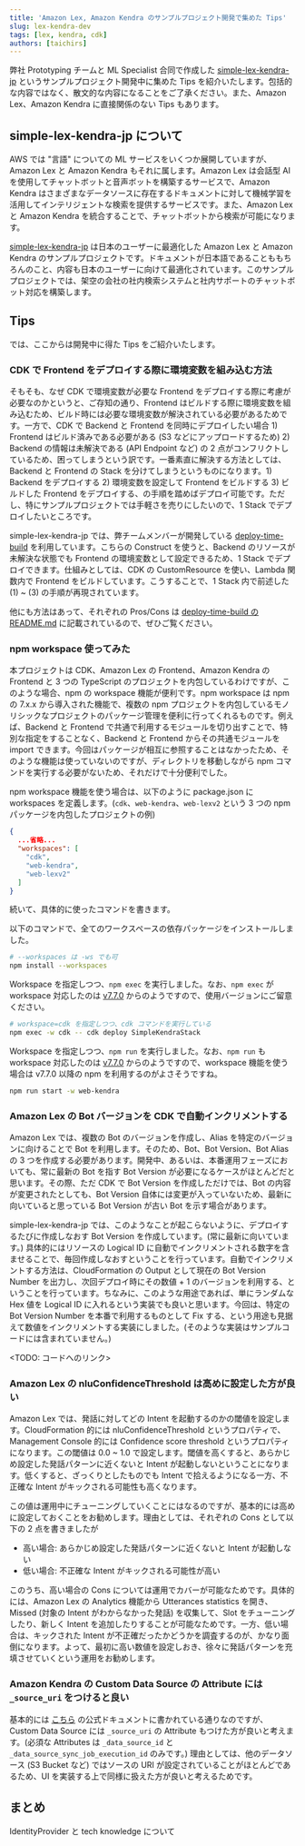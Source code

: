 ```yaml
---
title: 'Amazon Lex, Amazon Kendra のサンプルプロジェクト開発で集めた Tips'
slug: lex-kendra-dev
tags: [lex, kendra, cdk]
authors: [taichirs]
---
```


弊社 Prototyping チームと ML Specialist 合同で作成した [simple-lex-kendra-jp](https://github.com/aws-samples/simple-lex-kendra-jp) というサンプルプロジェクト開発中に集めた Tips を紹介いたします。包括的な内容ではなく、散文的な内容になることをご了承ください。また、Amazon Lex、Amazon Kendra に直接関係のない Tips もあります。

<!-- truncate -->

## simple-lex-kendra-jp について

AWS では "言語" についての ML サービスをいくつか展開していますが、Amazon Lex と Amazon Kendra もそれに属します。Amazon Lex は会話型 AI を使用してチャットボットと音声ボットを構築するサービスで、Amazon Kendra はさまざまなデータソースに存在するドキュメントに対して機械学習を活用してインテリジェントな検索を提供するサービスです。また、Amazon Lex と Amazon Kendra を統合することで、チャットボットから検索が可能になります。

[simple-lex-kendra-jp](https://github.com/aws-samples/simple-lex-kendra-jp) は日本のユーザーに最適化した Amazon Lex と Amazon Kendra のサンプルプロジェクトです。ドキュメントが日本語であることももちろんのこと、内容も日本のユーザーに向けて最適化されています。このサンプルプロジェクトでは、架空の会社の社内検索システムと社内サポートのチャットボット対応を構築します。

## Tips

では、ここからは開発中に得た Tips をご紹介いたします。

### CDK で Frontend をデプロイする際に環境変数を組み込む方法

そもそも、なぜ CDK で環境変数が必要な Frontend をデプロイする際に考慮が必要なのかというと、ご存知の通り、Frontend はビルドする際に環境変数を組み込むため、ビルド時には必要な環境変数が解決されている必要があるためです。一方で、CDK で Backend と Frontend を同時にデプロイしたい場合 1) Frontend はビルド済みである必要がある (S3 などにアップロードするため) 2) Backend の情報は未解決である (API Endpoint など) の 2 点がコンフリクトしているため、困ってしまうという訳です。一番素直に解決する方法としては、Backend と Frontend の Stack を分けてしまうというものになります。1) Backend をデプロイする 2) 環境変数を設定して Frontend をビルドする 3) ビルドした Frontend をデプロイする、の手順を踏めばデプロイ可能です。ただし、特にサンプルプロジェクトでは手軽さを売りにしたいので、1 Stack でデプロイしたいところです。

simple-lex-kendra-jp では、弊チームメンバーが開発している [deploy-time-build](https://github.com/tmokmss/deploy-time-build) を利用しています。こちらの Construct を使うと、Backend のリソースが未解決な状態でも Frontend の環境変数として設定できるため、1 Stack でデプロイできます。仕組みとしては、CDK の CustomResource を使い、Lambda 関数内で Frontend をビルドしています。こうすることで、1 Stack 内で前述した (1) ~ (3) の手順が再現されています。

他にも方法はあって、それぞれの Pros/Cons は [deploy-time-build の README.md](https://github.com/tmokmss/deploy-time-build) に記載されているので、ぜひご覧ください。

### npm workspace 使ってみた

本プロジェクトは CDK、Amazon Lex の Frontend、Amazon Kendra の Frontend と 3 つの TypeScript のプロジェクトを内包しているわけですが、このような場合、npm の workspace 機能が便利です。npm workspace は npm の 7.x.x から導入された機能で、複数の npm プロジェクトを内包しているモノリシックなプロジェクトのパッケージ管理を便利に行ってくれるものです。例えば、Backend と Frontend で共通で利用するモジュールを切り出すことで、特別な指定をすることなく、Backend と Frontend からその共通モジュールを import できます。今回はパッケージが相互に参照することはなかったため、そのような機能は使っていないのですが、ディレクトリを移動しながら npm コマンドを実行する必要がないため、それだけで十分便利でした。

npm workspace 機能を使う場合は、以下のように package.json に workspaces を定義します。(`cdk`、`web-kendra`、`web-lexv2` という 3 つの npm パッケージを内包したプロジェクトの例)

```json
{
  ...省略...
  "workspaces": [
    "cdk",
    "web-kendra",
    "web-lexv2"
  ]
}
```

続いて、具体的に使ったコマンドを書きます。

以下のコマンドで、全てのワークスペースの依存パッケージをインストールしました。
```bash
# --workspaces は -ws でも可
npm install --workspaces
```

Workspace を指定しつつ、`npm exec` を実行しました。なお、`npm exec` が workspace 対応したのは [v7.7.0](https://github.com/npm/cli/releases/tag/v7.7.0) からのようですので、使用バージョンにご留意ください。
```bash
# workspace=cdk を指定しつつ、cdk コマンドを実行している
npm exec -w cdk -- cdk deploy SimpleKendraStack
```

Workspace を指定しつつ、`npm run` を実行しました。なお、`npm run` も workspace 対応したのは [v7.7.0](https://github.com/npm/cli/releases/tag/v7.7.0) からのようですので、workspace 機能を使う場合は v7.7.0 以降の npm を利用するのがよさそうですね。
```bash
npm run start -w web-kendra
```

### Amazon Lex の Bot バージョンを CDK で自動インクリメントする

Amazon Lex では、複数の Bot のバージョンを作成し、Alias を特定のバージョンに向けることで Bot を利用します。そのため、Bot、Bot Version、Bot Alias の 3 つを作成する必要があります。開発中、あるいは、本番運用フェーズにおいても、常に最新の Bot を指す Bot Version が必要になるケースがほとんどだと思います。その際、ただ CDK で Bot Version を作成しただけでは、Bot の内容が変更されたとしても、Bot Version 自体には変更が入っていないため、最新に向いていると思っている Bot Version が古い Bot を示す場合があります。

simple-lex-kendra-jp では、このようなことが起こらないように、デプロイするたびに作成しなおす Bot Version を作成しています。(常に最新に向いています。) 具体的にはリソースの Logical ID に自動でインクリメントされる数字を含ませることで、毎回作成しなおすということを行っています。自動でインクリメントする方法は、CloudFormation の Output として現在の Bot Version Number を出力し、次回デプロイ時にその数値 + 1 のバージョンを利用する、ということを行っています。ちなみに、このような用途であれば、単にランダムな Hex 値を Logical ID に入れるという実装でも良いと思います。今回は、特定の Bot Version Number を本番で利用するものとして Fix する、という用途も見据えて数値をインクリメントする実装にしました。(そのような実装はサンプルコードには含まれていません。)

<TODO: コードへのリンク>

### Amazon Lex の nluConfidenceThreshold は高めに設定した方が良い

Amazon Lex では、発話に対してどの Intent を起動するのかの閾値を設定します。CloudFormation 的には nluConfidenceThreshold というプロパティで、Management Console 的には Confidence score threshold というプロパティになります。この閾値は 0.0 ~ 1.0 で設定します。閾値を高くすると、あらかじめ設定した発話パターンに近くないと Intent が起動しないということになります。低くすると、ざっくりとしたものでも Intent で拾えるようになる一方、不正確な Intent がキックされる可能性も高くなります。

この値は運用中にチューニングしていくことにはなるのですが、基本的には高めに設定しておくことをお勧めします。理由としては、それぞれの Cons として以下の 2 点を書きましたが

- 高い場合: あらかじめ設定した発話パターンに近くないと Intent が起動しない
- 低い場合: 不正確な Intent がキックされる可能性が高い

このうち、高い場合の Cons については運用でカバーが可能なためです。具体的には、Amazon Lex の Analytics 機能から Utterances statistics を開き、Missed (対象の Intent がわからなかった発話) を収集して、Slot をチューニングしたり、新しく Intent を追加したりすることが可能なためです。一方、低い場合は、キックされた Intent が不正確だったかどうかを調査するのが、かなり面倒になります。よって、最初に高い数値を設定しおき、徐々に発話パターンを充填させていくという運用をお勧めします。

### Amazon Kendra の Custom Data Source の Attribute には `_source_uri` をつけると良い

基本的には [こちら](https://docs.aws.amazon.com/kendra/latest/dg/data-source-custom.html) の公式ドキュメントに書かれている通りなのですが、Custom Data Source には `_source_uri` の Attribute もつけた方が良いと考えます。(必須な Attributes は `_data_source_id` と `_data_source_sync_job_execution_id` のみです。) 理由としては、他のデータソース (S3 Bucket など) ではソースの URI が設定されていることがほとんどであるため、UI を実装する上で同様に扱えた方が良いと考えるためです。

## まとめ

IdentityProvider と tech knowledge について
